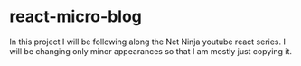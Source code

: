 # react-micro-blog

In this project I will be following along the Net Ninja youtube react series.
I will be changing only minor appearances so that I am mostly just copying it.
